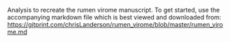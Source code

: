 Analysis to recreate the rumen virome manuscript. To get started, use the accompanying markdown file which is best viewed and downloaded from: https://gitprint.com/chrisLanderson/rumen_virome/blob/master/rumen_virome.md

